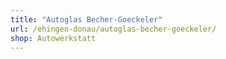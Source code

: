 ```yaml
---
title: "Autoglas Becher-Goeckeler"
url: /ehingen-donau/autoglas-becher-goeckeler/
shop: Autowerkstatt
---
```

